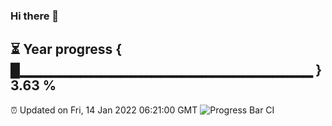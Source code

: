 ### Hi there 👋
⏳ Year progress { █▁▁▁▁▁▁▁▁▁▁▁▁▁▁▁▁▁▁▁▁▁▁▁▁▁▁▁▁▁ } 3.63 %
---
⏰ Updated on Fri, 14 Jan 2022 06:21:00 GMT
![Progress Bar CI](https://github.com/liununu/liununu/workflows/Progress%20Bar%20CI/badge.svg)

